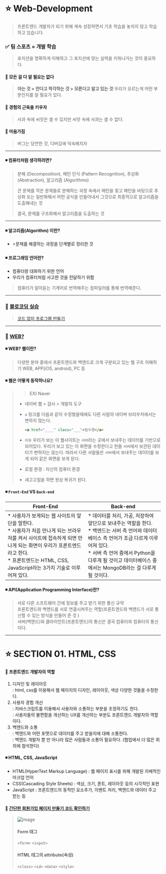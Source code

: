 # ⭐ Web-Development
> 프론트엔드 개발자가 되기 위해 계속 성장하면서 기초 학습을 놓치지 않고 학습하고 있습니다. 

### ✅ 팀 스포츠 = 개발 학습 
> 포지션을 명확하게 이해하고 그 포지션에 맞는 실력을 키워나가는 것이 중요하다. 
#### 🔻 모든 걸 다 알 필요는 없다 
> **아는 것 > 안다고 착각하는 것 > 모른다고 알고 있는 것** 
> 우리가 모르는게 어떤 부분인지를 알 필요가 있다. 
#### 🔻 경험의 근육을 키우자 
> 사과 속에 씨앗은 셀 수 있지만 씨앗 속에 사과는 셀 수 없다.
#### 🔻 마음가짐 
> 버그는 당연한 것, 디버깅에 익숙해지자 

---

#### ◾ 컴퓨터처럼 생각하려면?
> 분해 (Decomposition), 패턴 인식 (Pattern Recognition), 추상화 (Abstraction), 알고리즘 (Algorithms)
> 
> 큰 문제를 작은 문제들로 분해하는 과정 속에서 패턴을 찾고 패턴을 바탕으로 추상화 또는 일반화해서 어떤 공식을 만들어내서 그것으로 최종적으로 알고리즘을 도출해내는 것
> 
> 결국, 문제를 구조화해서 알고리즘을 도출하는 것 

---

#### ◾ 알고리즘(Algorithm) 이란?
* ⭐문제를 해결하는 과정을 단계별로 정리한 것 

#### ◾ 프로그래밍 언어란?
* 컴퓨터랑 대화하기 위한 언어 
* 우리가 컴퓨터처럼 사고한 것을 전달하기 위함 
> 컴퓨터가 알아듣는 기계어로 번역해주는 컴파일러를 통해 번역해준다. 

---

### 📌 [블로코딩 실습](https://github.com/oiosu/Web-Development/blob/master/01%20%EC%82%AC%EC%A0%84%20%ED%95%99%EC%8A%B5/2.%20%EB%B8%94%EB%A1%9D%EC%BD%94%EB%94%A9%20%EC%8B%A4%EC%8A%B5.md)  
> [코드 없이 프로그램 만들기](https://scratch.mit.edu/projects/editor/?tutorial=getStarted) 

---

### 📌 [WEB?](https://github.com/oiosu/Web-Development/blob/master/01%20%EC%82%AC%EC%A0%84%20%ED%95%99%EC%8A%B5/3.%20%EC%9B%B9%20%EB%A1%9C%EB%93%9C%EB%A7%B5.md) 
#### ◾ WEB? 웹이란?
> 다양한 분야 중에서 프론트엔드와 백엔드로 크게 구분되고 있는 웹 구조 이해하기 
> WEB, APP(iOS, android), PC 등 

#### ◾ 웹은 어떻게 동작하나요? 
> > EX) Naver
>
> * 네이버 웹 > 검사 > 개발자 도구 
>
> * `a` 링크를 다음과 같이 수정했을때에도 다른 사람의 네이버 브라우저에서는 변하지 않는다.
>
>   ```html
>   <a href="____" class="___">임수경</a>
>   ```
>
> * `이유`  우리가 보는 이 웹사이트는 `서버`라는 곳에서 보내주는 데이터를 기반으로 되어있다. 우리가 보고 있는 이 화면을 수정한다고 한들 `서버`에서 보관된 데이터가 변하지는 않는다. 따라서 다른 사람들은 `서버`에서 보내주는 데이터를 보게 되어 같은 화면을 보게 된다. 
>
> * 로컬 환경 : 자신의 컴퓨터 환경
>
> * 새고고침을 하면 원상 복귀가 된다.

#### ◾ `Front-End` VS `Back-end`
|Front-End|Back-end|
|------|---|
|* 사용자가 보게되는 웹 사이트의 앞단을 말한다. <br> * 사용자가 처음 만나게 되는 브라우저를 켜서 사이트에 접속하게 되면 만나게 되는 화면이 우리가 프론트엔드 라고 한다. <br> * 프론트엔드는 HTML, CSS, JavaScript라는 3가지 기술로 이루어져 있다. |* 데이터를 처리, 가공, 저장하여 앞단으로 보내주는 역할을 한다. <br> * 백엔드는 서버 측 언어와 데이터베이스 측 언어가 조금 다르게 이루어져 있다. <br> * 서버 측 언어 중에서 Python을 다루게 될 것이고  데이터베이스 중에서는 MongoDB라는 걸 다루게 될 것이다. |


#### ◾ API(Application Programming Interface)란?
> 서로 다른 소프트웨어 간에 정보를 주고 받기 위한 통신 규약 <br>
> 프론트엔드와 백엔드를 서로 연결시켜주는 역할(프론트엔드와 백엔드가 서로 통신할 수 있는 방식을 만들어 준 것 ) <br>
> 서버(백엔드)와 클라이언트(프론트엔드)의 통신은 결국 컴퓨터와 컴퓨터의 통신이다. <br>

---

# ⭐ SECTION 01. HTML, CSS
#### 🧙 프론트엔드 개발자의 역할 
1. 디자인 및 레이아웃 <br>
: html, css를 이용해서 웹 페이지의 디자인, 레이아웃, 색상 다양한 것들을 수정한다. <br>
2. 사용자 경험 개선 <br>
: 자바스크립트를 이용해서 사용자와 소통하는 부분을 조정하기도 한다. <br>
: 사용자들의 불편함을 개선하는 UX를 개선하는 부분도 프론트엔드 개발자의 역할이다. <br>
3. 백엔드와 소통 <br>
: 백엔드와 어떤 포맷으로 데이터를 주고 받을지에 대해 소통한다. <br>
: 백엔드 개발자 뿐 만 아니라 많은 사람들과 소통이 필요하다. (협업에서 더 많은 회의에 참석한다) <br>

#### ◾ HTML, CSS, JavaScript
* HTML(HyperText Markup Language) : 웹 페이지 표시를 위해 개발된 지배적인 마크업 언어
* CSS(Cascading Style Sheets) : 색상, 크기, 폰트, 레이아웃 등의 시각적인 표현
* JavaScript : 프론트엔드의 동적인 요소추가, 이벤트 처리, 백엔드와 데이터 주고 받는 등


#### 📂 [간단한 회원가입 페이지 만들기 코드 확인하기](https://github.com/oiosu/Web-Development/blob/master/01%20%EC%82%AC%EC%A0%84%20%ED%95%99%EC%8A%B5/01%20Big%20Picture/HTML%EB%A1%9C%20%ED%9A%8C%EC%9B%90%EA%B0%80%EC%9E%85%20%ED%8E%98%EC%9D%B4%EC%A7%80%20%EB%A7%8C%EB%93%A4%EA%B8%B0/email_join.html)  
> ![image](https://github.com/oiosu/Web-Development/assets/99783474/29e67795-f9e0-4bd5-917e-4bae931b4e5d)
> #### Form 태그 
> `<form>` `<input>`
> #### HTML 태그의 attribute(속성)
> `<class>` `<id>` `<data>` `<style>`


